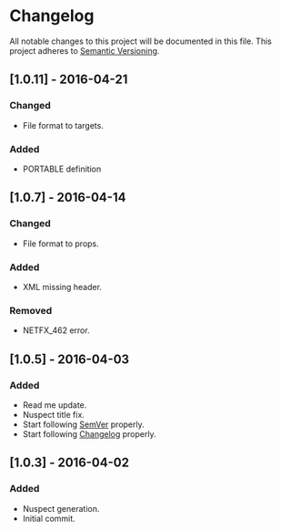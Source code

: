 # Changelog
All notable changes to this project will be documented in this file.
This project adheres to [Semantic Versioning](http://semver.org/).

## [1.0.11] - 2016-04-21
### Changed
- File format to targets.

### Added
- PORTABLE definition

## [1.0.7] - 2016-04-14
### Changed
- File format to props.

### Added
- XML missing header.

### Removed
- NETFX_462 error.

## [1.0.5] - 2016-04-03
### Added
- Read me update.
- Nuspect title fix.
- Start following [SemVer](http://semver.org) properly.
- Start following [Changelog](http://keepachangelog.com/) properly.

## [1.0.3] - 2016-04-02
### Added
- Nuspect generation.
- Initial commit.